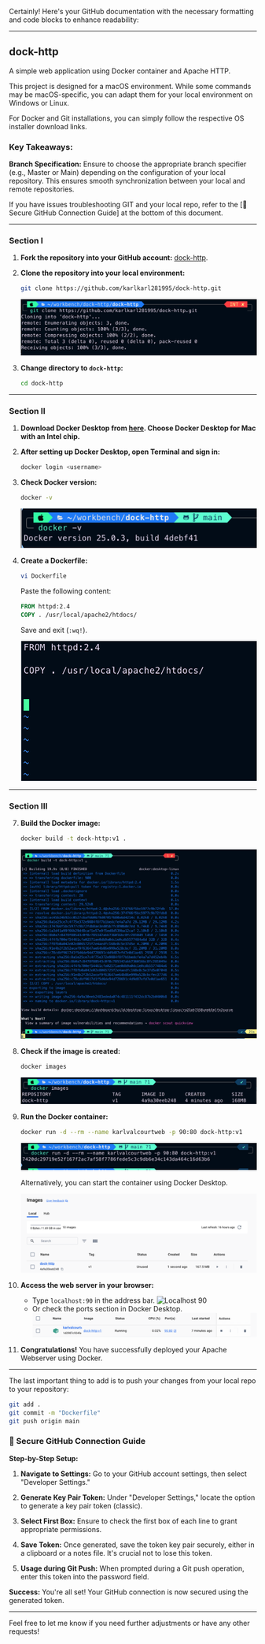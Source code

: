Certainly! Here's your GitHub documentation with the necessary formatting and code blocks to enhance readability:

---

## dock-http

A simple web application using Docker container and Apache HTTP.

This project is designed for a macOS environment. While some commands may be macOS-specific, you can adapt them for your local environment on Windows or Linux.

For Docker and Git installations, you can simply follow the respective OS installer download links.

### Key Takeaways:

**Branch Specification:** Ensure to choose the appropriate branch specifier (e.g., Master or Main) depending on the configuration of your local repository. This ensures smooth synchronization between your local and remote repositories.

If you have issues troubleshooting GIT and your local repo, refer to the [🔑 Secure GitHub Connection Guide] at the bottom of this document.

---

### Section I

1. **Fork the repository into your GitHub account:** [dock-http](https://github.com/karlkarl281995/dock-http).

2. **Clone the repository into your local environment:**
   
    ```bash
    git clone https://github.com/karlkarl281995/dock-http.git
    ```

    ![Git Clone](https://github.com/karlkarl281995/dock-http/blob/main/dock-http%20w%3A%20pictures/git%20clone.png)

3. **Change directory to `dock-http`:**
   
    ```bash
    cd dock-http
    ```

---

### Section II

1. **Download Docker Desktop from [here](https://docs.docker.com/desktop/install/mac-install/). Choose Docker Desktop for Mac with an Intel chip.**

2. **After setting up Docker Desktop, open Terminal and sign in:**
   
    ```bash
    docker login <username>
    ```

3. **Check Docker version:**
   
    ```bash
    docker -v
    ```

    ![Docker Version](https://github.com/karlkarl281995/dock-http/blob/main/dock-http%20w%3A%20pictures/Screen%20Shot%202024-03-13%20at%202.09.34%20PM.png)

4. **Create a Dockerfile:**
   
    ```bash
    vi Dockerfile
    ```

    Paste the following content:

    ```Dockerfile
    FROM httpd:2.4
    COPY . /usr/local/apache2/htdocs/
    ```

    Save and exit (`:wq!`).

    ![Vi Dockerfile](https://github.com/karlkarl281995/dock-http/blob/main/dock-http%20w%3A%20pictures/vi%20dockerfile.png)

---

### Section III

7. **Build the Docker image:**
   
    ```bash
    docker build -t dock-http:v1 .
    ```

    ![Docker Build](https://github.com/karlkarl281995/dock-http/blob/main/dock-http%20w%3A%20pictures/dock%20build%20.png)

8. **Check if the image is created:**
   
    ```bash
    docker images
    ```

    ![Docker Image](https://github.com/karlkarl281995/dock-http/blob/main/dock-http%20w%3A%20pictures/dock%20image%20http.png)

9. **Run the Docker container:**
   
    ```bash
    docker run -d --rm --name karlvalcourtweb -p 90:80 dock-http:v1
    ```

    ![Docker Run](https://github.com/karlkarl281995/dock-http/blob/main/dock-http%20w%3A%20pictures/docker%20run%20for%20container%20.png)

    Alternatively, you can start the container using Docker Desktop.

    ![Docker Desktop](https://github.com/karlkarl281995/dock-http/blob/main/dock-http%20w%3A%20pictures/dock-http%20image.png)

10. **Access the web server in your browser:**
    - Type `localhost:90` in the address bar.
    ![Localhost 90](https://github.com/karlkarl281995/dock-http/blob/main/dock-http%20w%3A%20pictures/localhost%2C90.png)
    - Or check the ports section in Docker Desktop.
    ![Start Browser](https://github.com/karlkarl281995/dock-http/blob/main/dock-http%20w%3A%20pictures/start%20browser%20from%20play%20button%20.png)

11. **Congratulations!** You have successfully deployed your Apache Webserver using Docker.

---

The last important thing to add is to push your changes from your local repo to your repository:

```bash
git add . 
git commit -m "Dockerfile"
git push origin main
```

### 🔑 Secure GitHub Connection Guide

**Step-by-Step Setup:**

1. **Navigate to Settings:** Go to your GitHub account settings, then select "Developer Settings."

2. **Generate Key Pair Token:** Under "Developer Settings," locate the option to generate a key pair token (classic).

3. **Select First Box:** Ensure to check the first box of each line to grant appropriate permissions.

4. **Save Token:** Once generated, save the token key pair securely, either in a clipboard or a notes file. It's crucial not to lose this token.

5. **Usage during Git Push:** When prompted during a Git push operation, enter this token into the password field.

**Success:** You're all set! Your GitHub connection is now secured using the generated token.

---

Feel free to let me know if you need further adjustments or have any other requests!
